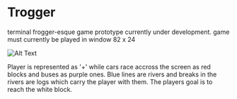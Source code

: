 # Trogger
terminal frogger-esque game prototype currently under development. game must currently be played in window 82 x 24

![Alt Text](https://i.imgur.com/Tqi4PJS.png)

Player is represented as '+' while cars race accross the screen as red blocks and buses as purple ones. Blue lines are rivers and breaks in the rivers are logs which carry the player with them. The players goal is to reach the white block.
